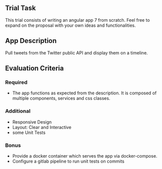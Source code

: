 ## Trial Task

This trial consists of writing an angular app 7 from scratch. Feel free to expand on the proposal with your own ideas and functionalities.

## App Description

Pull tweets from the Twitter public API and display them on a timeline.

## Evaluation Criteria

### Required

* The app functions as expected from the description. It is composed of multiple components, services and css classes.

### Additional

* Responsive Design
* Layout: Clear and Interactive
* some Unit Tests

### Bonus

* Provide a docker container which serves the app via docker-compose.
* Configure a gitlab pipeline to run unit tests on commits